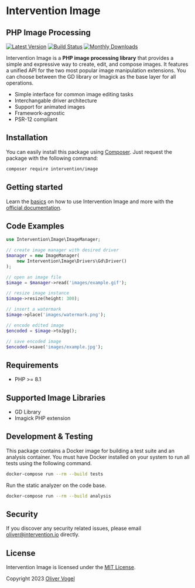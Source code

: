 # Intervention Image
## PHP Image Processing

[![Latest Version](https://img.shields.io/packagist/v/intervention/image.svg)](https://packagist.org/packages/intervention/image)
[![Build Status](https://github.com/Intervention/image/actions/workflows/run-tests.yml/badge.svg)](https://github.com/Intervention/image/actions)
[![Monthly Downloads](https://img.shields.io/packagist/dm/intervention/image.svg)](https://packagist.org/packages/intervention/image/stats)

Intervention Image is a **PHP image processing library** that provides a simple
and expressive way to create, edit, and compose images. It features a unified
API for the two most popular image manipulation extensions. You can choose
between the GD library or Imagick as the base layer for all operations.

- Simple interface for common image editing tasks
- Interchangable driver architecture
- Support for animated images
- Framework-agnostic
- PSR-12 compliant

## Installation

You can easily install this package using [Composer](https://getcomposer.org).
Just request the package with the following command:

```bash
composer require intervention/image
```

## Getting started

Learn the [basics](https://image.intervention.io/v3/basics/instantiation/) on
how to use Intervention Image and more with the [official
documentation](https://image.intervention.io/v3/).

## Code Examples

```php
use Intervention\Image\ImageManager;

// create image manager with desired driver
$manager = new ImageManager(
    new Intervention\Image\Drivers\Gd\Driver()
);

// open an image file
$image = $manager->read('images/example.gif');

// resize image instance
$image->resize(height: 300);

// insert a watermark
$image->place('images/watermark.png');

// encode edited image
$encoded = $image->toJpg();

// save encoded image
$encoded->save('images/example.jpg');
```

## Requirements

- PHP >= 8.1

## Supported Image Libraries

- GD Library
- Imagick PHP extension

## Development & Testing

This package contains a Docker image for building a test suite and an analysis
container. You must have Docker installed on your system to run all tests using
the following command.

```bash
docker-compose run --rm --build tests
```

Run the static analyzer on the code base.

```bash
docker-compose run --rm --build analysis
```

## Security

If you discover any security related issues, please email oliver@intervention.io directly.

## License

Intervention Image is licensed under the [MIT License](http://opensource.org/licenses/MIT).

Copyright 2023 [Oliver Vogel](http://intervention.io/)
